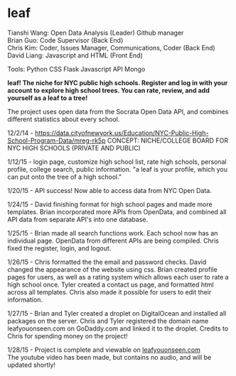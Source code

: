 # leaf

Tianshi Wang: Open Data Analysis (Leader) Github manager<br>
Brian Guo: Code Supervisor (Back End) <br>
Chris Kim: Coder, Issues Manager, Communications, Coder (Back End)<br>
David Liang: Javascript and HTML (Front End)<br>

Tools:
Python CSS Flask Javascript API Mongo

<b>leaf! The niche for NYC public high schools. Register and log in with your account to explore high school trees. You can rate, review, and add yourself as a leaf to a tree! </b>

The project uses open data from the Socrata Open Data API, and combines different statistics about every school.

12/2/14 - https://data.cityofnewyork.us/Education/NYC-Public-High-School-Program-Data/mreg-rk5p
CONCEPT: NICHE/COLLEGE BOARD FOR NYC HIGH SCHOOLS (PRIVATE AND PUBLIC)

1/12/15 - login page, customize high school list, rate high schools, personal profile, college search, public information.
"a leaf is your profile, which you can put onto the tree of a high school."

1/20/15 - API success! Now able to access data from NYC Open Data.

1/24/15 - David finishing format for high school pages and made more templates. Brian incorporated more APIs from OpenData, and combined all API data from separate API's into one database.

1/25/15 - Brian made all search functions work. Each school now has an individual page. OpenData from different APIs are being compiled. Chris fixed the register, login, and logout.

1/26/15 - Chris formatted the the email and password checks. David changed the appearance of the website using css. Brian created profile pages for users, as well as a rating system which allows each user to rate a high school once. Tyler created a contact us page, and formatted html across all templates. Chris also made it possible for users to edit their information.

1/27/15 - Brian and Tyler created a droplet on DigitalOcean and installed all packages on the server. Chris and Tyler registered the domain name leafyouonseen.com on GoDaddy.com and linked it to the droplet. Credits to Chris for spending money on the project!

1/28/15 - Project is complete and viewable on <a href="leafyouonseen.com">leafyouonseen.com</a><br>
The youtube video has been made, but contains no audio, and will be updated shortly!
